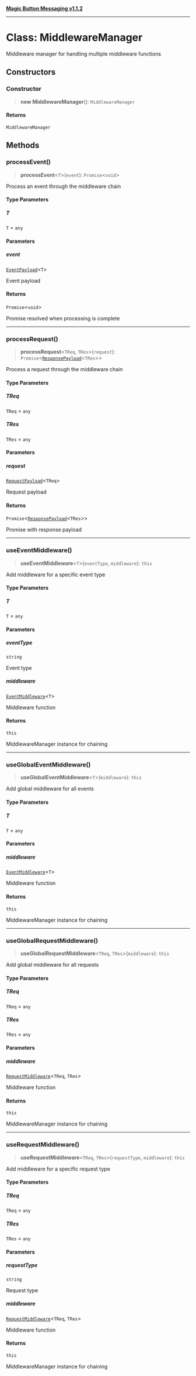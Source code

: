 [**Magic Button Messaging v1.1.2**](../README.md)

***

# Class: MiddlewareManager

Middleware manager for handling multiple middleware functions

## Constructors

### Constructor

> **new MiddlewareManager**(): `MiddlewareManager`

#### Returns

`MiddlewareManager`

## Methods

### processEvent()

> **processEvent**\<`T`\>(`event`): `Promise`\<`void`\>

Process an event through the middleware chain

#### Type Parameters

##### T

`T` = `any`

#### Parameters

##### event

[`EventPayload`](../type-aliases/EventPayload.md)\<`T`\>

Event payload

#### Returns

`Promise`\<`void`\>

Promise resolved when processing is complete

***

### processRequest()

> **processRequest**\<`TReq`, `TRes`\>(`request`): `Promise`\<[`ResponsePayload`](../type-aliases/ResponsePayload.md)\<`TRes`\>\>

Process a request through the middleware chain

#### Type Parameters

##### TReq

`TReq` = `any`

##### TRes

`TRes` = `any`

#### Parameters

##### request

[`RequestPayload`](../type-aliases/RequestPayload.md)\<`TReq`\>

Request payload

#### Returns

`Promise`\<[`ResponsePayload`](../type-aliases/ResponsePayload.md)\<`TRes`\>\>

Promise with response payload

***

### useEventMiddleware()

> **useEventMiddleware**\<`T`\>(`eventType`, `middleware`): `this`

Add middleware for a specific event type

#### Type Parameters

##### T

`T` = `any`

#### Parameters

##### eventType

`string`

Event type

##### middleware

[`EventMiddleware`](../type-aliases/EventMiddleware.md)\<`T`\>

Middleware function

#### Returns

`this`

MiddlewareManager instance for chaining

***

### useGlobalEventMiddleware()

> **useGlobalEventMiddleware**\<`T`\>(`middleware`): `this`

Add global middleware for all events

#### Type Parameters

##### T

`T` = `any`

#### Parameters

##### middleware

[`EventMiddleware`](../type-aliases/EventMiddleware.md)\<`T`\>

Middleware function

#### Returns

`this`

MiddlewareManager instance for chaining

***

### useGlobalRequestMiddleware()

> **useGlobalRequestMiddleware**\<`TReq`, `TRes`\>(`middleware`): `this`

Add global middleware for all requests

#### Type Parameters

##### TReq

`TReq` = `any`

##### TRes

`TRes` = `any`

#### Parameters

##### middleware

[`RequestMiddleware`](../type-aliases/RequestMiddleware.md)\<`TReq`, `TRes`\>

Middleware function

#### Returns

`this`

MiddlewareManager instance for chaining

***

### useRequestMiddleware()

> **useRequestMiddleware**\<`TReq`, `TRes`\>(`requestType`, `middleware`): `this`

Add middleware for a specific request type

#### Type Parameters

##### TReq

`TReq` = `any`

##### TRes

`TRes` = `any`

#### Parameters

##### requestType

`string`

Request type

##### middleware

[`RequestMiddleware`](../type-aliases/RequestMiddleware.md)\<`TReq`, `TRes`\>

Middleware function

#### Returns

`this`

MiddlewareManager instance for chaining
